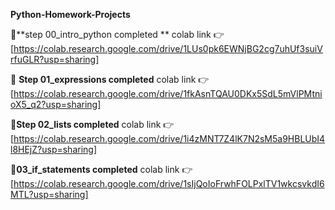 **Python-Homework-Projects**

🚀**step 00_intro_python completed **
colab link 👉[https://colab.research.google.com/drive/1LUs0pk6EWNjBG2cg7uhUf3suiVrfuGLR?usp=sharing]

🚀 **Step 01_expressions completed**
colab link 👉[https://colab.research.google.com/drive/1fkAsnTQAU0DKx5SdL5mVlPMtnioX5_q2?usp=sharing]

🚀**Step 02_lists completed**
colab link 👉[https://colab.research.google.com/drive/1i4zMNT7Z4lK7N2sM5a9HBLUbI4l8HEjZ?usp=sharing]

🚀**03_if_statements completed**
colab link 👉[https://colab.research.google.com/drive/1sIjQoIoFrwhFOLPxlTV1wkcsvkdI6MTL?usp=sharing]

